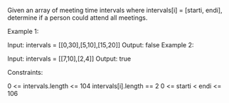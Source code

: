 Given an array of meeting time intervals where intervals[i] = [starti, endi], determine if a person could attend all meetings.

Example 1:

Input: intervals = [[0,30],[5,10],[15,20]]
Output: false
Example 2:

Input: intervals = [[7,10],[2,4]]
Output: true

Constraints:

0 <= intervals.length <= 104
intervals[i].length == 2
0 <= starti < endi <= 106
